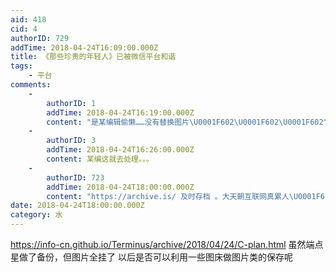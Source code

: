 ```yaml
---
aid: 418
cid: 4
authorID: 729
addTime: 2018-04-24T16:09:00.000Z
title: 《那些珍贵的年轻人》已被微信平台和谐
tags:
    - 平台
comments:
    -
        authorID: 1
        addTime: 2018-04-24T16:19:00.000Z
        content: "是某编辑偷懒……没有替换图片\U0001F602\U0001F602\U0001F602"
    -
        authorID: 3
        addTime: 2018-04-24T16:26:00.000Z
        content: 某编这就去处理。。。
    -
        authorID: 723
        addTime: 2018-04-24T18:00:00.000Z
        content: "https://archive.is/ 及时存档 。大天朝互联网真累人\U0001F629"
date: 2018-04-24T18:00:00.000Z
category: 水
---
```


https://info-cn.github.io/Terminus/archive/2018/04/24/C-plan.html 虽然端点星做了备份，但图片全挂了 以后是否可以利用一些图床做图片类的保存呢
